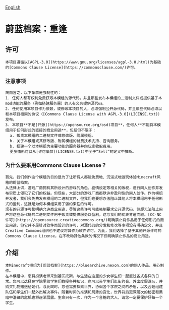 [English](README.md)
# 蔚蓝档案：重逢
## 许可
	本项目遵循以[AGPL-3.0](https://www.gnu.org/licenses/agpl-3.0.html)为基础的[Commons Clause License](https://commonsclause.com/)许可。  
### 注意事项
	简而言之，以下条款是强制性的：  
	1. 任何人都有权利免费获取本模组的源代码，并且那些发布本模组的二进制文件或提供基于本mod功能的服务（例如搭建服务器）的人有义务提供源代码。  
	2. 任何使用本项目作为依赖，或修改本项目的人，必须强制公开源代码，并且那些代码必须以和本项目相同的协议（[Commons Clause License with AGPL-3.0](LICENSE.txt)）发布。  
	3. 本项目**不是[开源](https://opensource.org/osd)项目**，任何人**不能将本模组用于任何形式的直接的商业用途**，包括但不限于：  
	  a. 贩卖本模组的二进制文件或修改版、附属模组。  
	  b. 关于本模组或其修改版、附属模组的付费技术支持、咨询服务。  
	  b. 搭建一个以本模组为主要功能的服务器并向玩家收取费用。  
	  更多情形可以从[许可条款](LICENSE.txt)中关于“Sell”的定义中推断。  
### 为什么要采用Commons Clause License？
	首先，我们创作这个模组的目的是为了让所有人都能免费地、沉浸式地游玩体验Minecraft风格的蔚蓝档案。  
	从法律上讲，游戏厂商拥有其所设计的游戏的角色、剧情设定等相关的版权，进行同人创作并发布实质上侵犯了它们的权益。但现在，大部分的游戏厂商都默许非盈利性的同人创作。作为模组开发者，我们会免费发布模组的二进制文件，但我们也要想办法阻止其他人将本模组用于任何形式的盈利，这就是为何本模组采用了强约束性的许可。  
	现有的开源许可都明确允许商业用途，尽管这些许可可能强制要求公开源代码，但却无法阻止用户将这些源代码的二进制文件用于贩卖或提供服务以盈利，这与我们的初衷背道而驰。[CC-NC许可](https://opensource.creativecommons.org/)明确禁止将作品用于任何形式的商业用途，但它并不是针对软件而设计的许可，对源代码的分发和修改等事项没有明确定义，并且Creative Commons组织也不建议将其作为软件许可。为此，我们选择了基于其他开源许可的Commons Clause License，在不改动其他条款的情况下仅明确禁止作品的商业用途。
## 介绍
	本Minecraft模组为[蔚蓝档案](https://bluearchive.nexon.com)的同人作品，用心制作。  
	在本模组中，您将扮演老师来到基沃托斯，与生活在这里的少女学生们一起度过各式各样的日常。您可以选择在学院里给学生们教授各种知识，也可以带学生们逛街约会、外出度假游玩，并购买礼物赠送给她们。与此同时，您也需要探索世界，协调各个学院之间的矛盾，以及合理组建队伍和学生们一起外出解决事件。随着时间的推演和局势的变化，世界背后更深层次的秘密和黑暗中潜藏的危机也将逐渐展露。生命只有一次，作为一个合格的大人，请您一定要保护好每一个学生。  